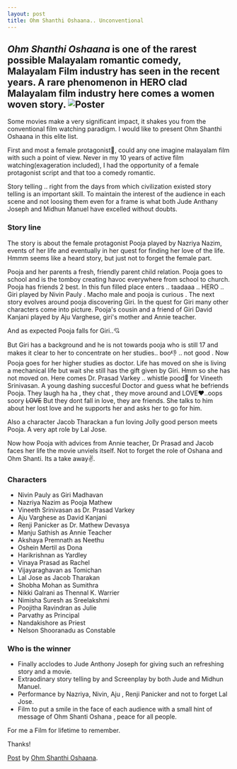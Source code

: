 ```yaml
---
layout: post
title: Ohm Shanthi Oshaana.. Unconventional 
---
```


*Ohm Shanthi Oshaana* is one of the rarest possible Malayalam romantic comedy, Malayalam Film industry has seen in the recent years. A rare phenomenon in HERO clad Malayalam film industry here comes a women woven story.
![Poster](http://malayalammovietalk.com/wp-content/uploads/2014/02/Ohm-Shanthi-Oshaana.jpg)
-----

Some movies make a very significant impact, it shakes you from the conventional film watching paradigm. I would like to present Ohm Shanthi Oshaana 
in this elite list.

First and most a female protagonist:woman:, could any one imagine malayalam film with such a point of view. Never in my 10 years of active film watching(exageration included), 
I had the opportunity of a female protagonist script and that too a comedy romantic.

Story telling ..  right from the days from which civilization existed story telling is an important skill. To maintain the interest of the audience
in each scene and not loosing them even for a frame is what both Jude Anthany Joseph and Midhun Manuel have excelled without doubts.


### Story line

The story is about the female protagonist Pooja played by Nazriya Nazim, events of her life and eventually in her quest for finding her love of the life.
Hmmm seems like a heard story, but just not to forget the female part. 

Pooja and her parents a fresh, friendly parent child relation. Pooja goes to school and is the tomboy creating havoc everywhere from school to church.
Pooja has friends 2 best. In this fun filled place enters .. taadaaa .. HERO .. Giri played by Nivin Pauly . Macho male and pooja is curious .
The next story evolves around pooja discovering Giri. In the quest for Giri many other characters come into picture. Pooja's cousin and a friend of Giri David Kanjani played by Aju Varghese,
giri's mother and Annie teacher.

And as expected Pooja falls for Giri..:cupid: 

But Giri has a background and he is not towards pooja who is still 17 and makes it clear to her to concentrate on her studies.. boo:thumbsdown: .. not good .
Now Pooja goes for her higher studies as doctor. Life has moved on she is living a mechanical life but wait she still has  the gift given by Giri.
Hmm so she has not moved on. Here comes Dr. Prasad Varkey .. whistle pood:clap: for Vineeth Srinivasan. A young dashing succesful Doctor and guess what 
he befriends Pooja. They laugh ha ha , they chat , they move around and LOVE:heart:..oops soory  <del>LOVE</del> But they dont fall in love, they are friends. She talks to him about her lost love and he supports her 
and asks her to go for him.

Also a character Jacob Tharackan a fun loving Jolly good person meets Pooja. A very apt role by Lal Jose.

Now how Pooja with advices from Annie teacher, Dr Prasad and Jacob faces her life the movie unviels itself.
Not to forget the role of Oshana and Ohm Shanti. Its a take away:v:.

### Characters

* Nivin Pauly as Giri Madhavan
* Nazriya Nazim as Pooja Mathew
* Vineeth Srinivasan as Dr. Prasad Varkey
* Aju Varghese as David Kanjani
* Renji Panicker as Dr. Mathew Devasya
* Manju Sathish as Annie Teacher
* Akshaya Premnath as Neethu
* Oshein Mertil as Dona
* Harikrishnan as Yardley
* Vinaya Prasad as Rachel
* Vijayaraghavan as Tomichan
* Lal Jose as Jacob Tharakan
* Shobha Mohan as Sumithra
* Nikki Galrani as Thennal K. Warrier
* Nimisha Suresh as Sreelakshmi
* Poojitha Ravindran as Julie
* Parvathy as Principal
* Nandakishore as Priest
* Nelson Shooranadu as Constable


### Who is the winner

* Finally acclodes to Jude Anthony Joseph for giving such an refreshing story and a movie.
* Extraodinary story telling by and Screenplay by  both Jude and Midhun Manuel.
* Performance by Nazriya, Nivin, Aju , Renji Panicker and not to forget Lal Jose.
* Film to put a smile in the face of each audience with a small hint of message of  Ohm Shanti Oshana , peace for all people.

For me a Film for lifetime to remember.


Thanks!

<div id="fb-root"></div> <script>(function(d, s, id) { var js, fjs = d.getElementsByTagName(s)[0]; if (d.getElementById(id)) return; js = d.createElement(s); js.id = id; js.src = "//connect.facebook.net/en_US/all.js#xfbml=1"; fjs.parentNode.insertBefore(js, fjs); }(document, 'script', 'facebook-jssdk'));</script>
<div class="fb-post" data-href="https://www.facebook.com/ohmshanthioshaana/photos/a.548096945282985.1073741825.548095251949821/598979996861346/?type=1" data-width="466"><div class="fb-xfbml-parse-ignore"><a href="https://www.facebook.com/ohmshanthioshaana/photos/a.548096945282985.1073741825.548095251949821/598979996861346/?type=1">Post</a> by <a href="https://www.facebook.com/ohmshanthioshaana">Ohm Shanthi Oshaana</a>.</div></div>

